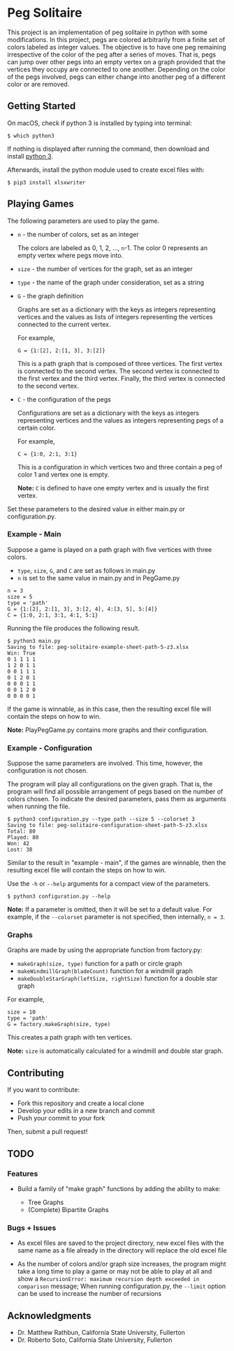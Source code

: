 # Peg Solitaire

This project is an implementation of peg solitaire in python with some modifications. In this project, pegs are colored arbitrarily from a finite set of colors labeled as integer values. The objective is to have one peg remaining irrespective of the color of the peg after a series of moves. That is, pegs can jump over other pegs into an empty vertex on a graph provided that the vertices they occupy are connected to one another. Depending on the color of the pegs involved, pegs can either change into another peg of a different color or are removed.

## Getting Started

On macOS, check if python 3 is installed by typing into terminal:
```
$ which python3
```
If nothing is displayed after running the command, then download and install [python 3](https://www.python.org/downloads/).

Afterwards, install the python module used to create excel files with:
```
$ pip3 install xlsxwriter
```

## Playing Games

The following parameters are used to play the game.

* `n` - the number of colors, set as an integer

    The colors are labeled as 0, 1, 2, ..., `n`-1. The color 0 represents an empty vertex where pegs move into.

* `size` - the number of vertices for the graph, set as an integer
* `type` - the name of the graph under consideration, set as a string
* `G` - the graph definition

    Graphs are set as a dictionary with the keys as integers representing vertices and the values as lists of integers representing the vertices connected to the current vertex.

    For example,
    ```
    G = {1:[2], 2:[1, 3], 3:[2]}
    ```
    This is a path graph that is composed of three vertices. The first vertex is connected to the second vertex. The second vertex is connected to the first vertex and the third vertex. Finally, the third vertex is connected to the second vertex.

* `C` - the configuration of the pegs

    Configurations are set as a dictionary with the keys as integers representing vertices and the values as integers representing pegs of a certain color.

    For example,
    ```
    C = {1:0, 2:1, 3:1}
    ```
    This is a configuration in which vertices two and three contain a peg of color 1 and vertex one is empty.

    **Note:** `C` is defined to have one empty vertex and is usually the first vertex.

Set these parameters to the desired value in either main<span></span>.py or configuration<span></span>.py.

### Example - Main

Suppose a game is played on a path graph with five vertices with three colors.

* `type`, `size`, `G`, and `C` are set as follows in main<span></span>.py
* `n` is set to the same value in main<span></span>.py and in PegGame<span></span>.py
```
n = 3
size = 5
type = 'path'
G = {1:[2], 2:[1, 3], 3:[2, 4], 4:[3, 5], 5:[4]}
C = {1:0, 2:1, 3:1, 4:1, 5:1}
```
Running the file produces the following result.
```
$ python3 main.py
Saving to file: peg-solitaire-example-sheet-path-5-z3.xlsx
Win: True
0 1 1 1 1
1 2 0 1 1
0 0 1 1 1
0 1 2 0 1
0 0 0 1 1
0 0 1 2 0
0 0 0 0 1
```
If the game is winnable, as in this case, then the resulting excel file will contain the steps on how to win.

**Note:** PlayPegGame<span></span>.py contains more graphs and their configuration.

### Example - Configuration

Suppose the same parameters are involved. This time, however, the configuration is not chosen.

The program will play all configurations on the given graph. That is, the program will find all possible arrangement of pegs based on the number of colors chosen. To indicate the desired parameters, pass them as arguments when running the file.
```
$ python3 configuration.py --type path --size 5 --colorset 3
Saving to file: peg-solitaire-configuration-sheet-path-5-z3.xlsx
Total: 80
Played: 80
Won: 42
Lost: 38
```
Similar to the result in "example - main", if the games are winnable, then the resulting excel file will contain the steps on how to win.

Use the `-h` or `--help` arguments for a compact view of the parameters.
```
$ python3 configuration.py --help
```
**Note:** If a parameter is omitted, then it will be set to a default value. For example, if the `--colorset` parameter is not specified, then internally, `n = 3`.

### Graphs

Graphs are made by using the appropriate function from factory<span></span>.py:

* `makeGraph(size, type)` function for a path or circle graph
* `makeWindmillGraph(bladeCount)` function for a windmill graph
* `makeDoubleStarGraph(leftSize, rightSize)` function for a double star graph

For example,
```
size = 10
type = 'path'
G = factory.makeGraph(size, type)
```
This creates a path graph with ten vertices.

**Note:** `size` is automatically calculated for a windmill and double star graph.

## Contributing

If you want to contribute:

* Fork this repository and create a local clone
* Develop your edits in a new branch and commit
* Push your commit to your fork

Then, submit a pull request!

## TODO

### Features

* Build a family of "make graph" functions by adding the ability to make:

    * Tree Graphs
    * (Complete) Bipartite Graphs

### Bugs + Issues

* As excel files are saved to the project directory, new excel files with the same name as a file already in the directory will replace the old excel file

* As the number of colors and/or graph size increases, the program might take a long time to play a game or may not be able to play at all and show a `RecursionError: maximum recursion depth exceeded in comparison` message;
When running configuration<span></span>.py, the `--limit` option can be used to increase the number of recursions

## Acknowledgments

* Dr. Matthew Rathbun, California State University, Fullerton
* Dr. Roberto Soto, California State University, Fullerton
